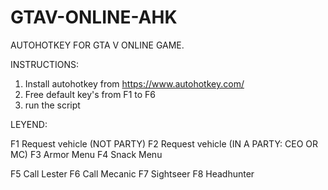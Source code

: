 # GTAV-ONLINE-AHK

AUTOHOTKEY FOR GTA V ONLINE GAME.

INSTRUCTIONS:

1. Install autohotkey from https://www.autohotkey.com/
3. Free default key's from F1 to F6
2. run the script

LEYEND:

F1 Request vehicle (NOT PARTY)
F2 Request vehicle (IN A PARTY: CEO OR MC)
F3 Armor Menu
F4 Snack Menu

F5 Call Lester
F6 Call Mecanic
F7 Sightseer
F8 Headhunter
